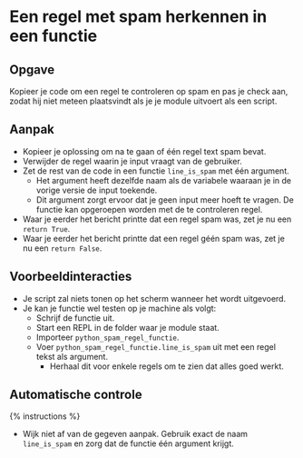 # Een regel met spam herkennen in een functie

## Opgave
Kopieer je code om een regel te controleren op spam en pas je check aan, zodat hij niet meteen plaatsvindt als je je module uitvoert als een script.

## Aanpak
- Kopieer je oplossing om na te gaan of één regel text spam bevat.
- Verwijder de regel waarin je input vraagt van de gebruiker.
- Zet de rest van de code in een functie `line_is_spam` met één argument.
  - Het argument heeft dezelfde naam als de variabele waaraan je in de vorige versie de input toekende.
  - Dit argument zorgt ervoor dat je geen input meer hoeft te vragen. De functie kan opgeroepen worden met de te controleren regel.
- Waar je eerder het bericht printte dat een regel spam was, zet je nu een `return True`.
- Waar je eerder het bericht printte dat een regel géén spam was, zet je nu een `return False`.

## Voorbeeldinteracties
- Je script zal niets tonen op het scherm wanneer het wordt uitgevoerd.
- Je kan je functie wel testen op je machine als volgt:
  - Schrijf de functie uit.
  - Start een REPL in de folder waar je module staat.
  - Importeer `python_spam_regel_functie`.
  - Voer `python_spam_regel_functie.line_is_spam` uit met een regel tekst als argument.
    - Herhaal dit voor enkele regels om te zien dat alles goed werkt.

## Automatische controle
{% instructions %}

- Wijk niet af van de gegeven aanpak. Gebruik exact de naam `line_is_spam` en zorg dat de functie één argument krijgt.
